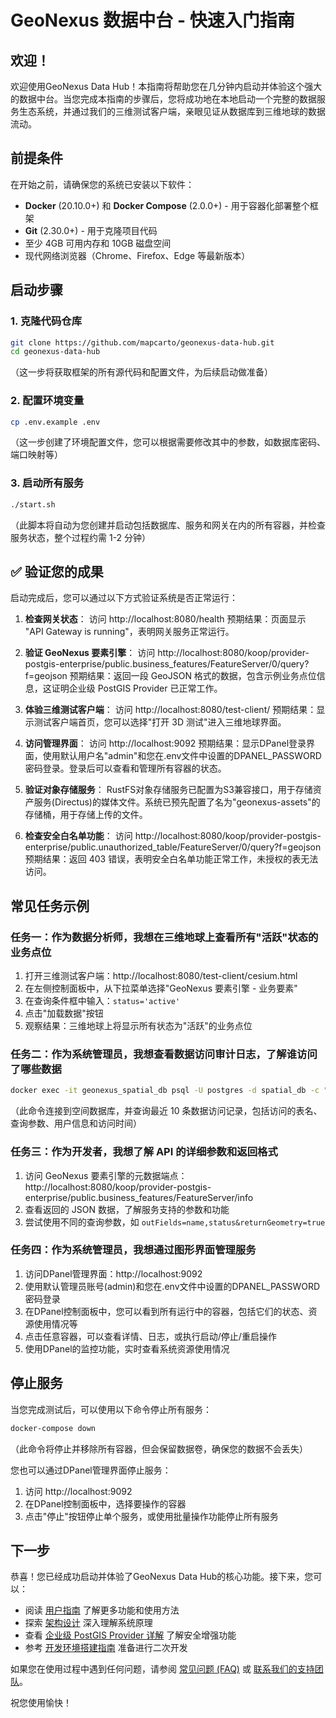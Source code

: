 # GeoNexus 数据中台 - 快速入门指南

## 欢迎！

欢迎使用GeoNexus Data Hub！本指南将帮助您在几分钟内启动并体验这个强大的数据中台。当您完成本指南的步骤后，您将成功地在本地启动一个完整的数据服务生态系统，并通过我们的三维测试客户端，亲眼见证从数据库到三维地球的数据流动。

## 前提条件

在开始之前，请确保您的系统已安装以下软件：

- **Docker** (20.10.0+) 和 **Docker Compose** (2.0.0+) - 用于容器化部署整个框架
- **Git** (2.30.0+) - 用于克隆项目代码
- 至少 4GB 可用内存和 10GB 磁盘空间
- 现代网络浏览器（Chrome、Firefox、Edge 等最新版本）

## 启动步骤

### 1. 克隆代码仓库

```bash
git clone https://github.com/mapcarto/geonexus-data-hub.git
cd geonexus-data-hub
```
（这一步将获取框架的所有源代码和配置文件，为后续启动做准备）

### 2. 配置环境变量

```bash
cp .env.example .env
```
（这一步创建了环境配置文件，您可以根据需要修改其中的参数，如数据库密码、端口映射等）

### 3. 启动所有服务

```bash
./start.sh
```
（此脚本将自动为您创建并启动包括数据库、服务和网关在内的所有容器，并检查服务状态，整个过程约需 1-2 分钟）

## ✅ 验证您的成果

启动完成后，您可以通过以下方式验证系统是否正常运行：

1. **检查网关状态**：
   访问 http://localhost:8080/health
   预期结果：页面显示 "API Gateway is running"，表明网关服务正常运行。

2. **验证 GeoNexus 要素引擎**：
   访问 http://localhost:8080/koop/provider-postgis-enterprise/public.business_features/FeatureServer/0/query?f=geojson
   预期结果：返回一段 GeoJSON 格式的数据，包含示例业务点位信息，这证明企业级 PostGIS Provider 已正常工作。

3. **体验三维测试客户端**：
   访问 http://localhost:8080/test-client/
   预期结果：显示测试客户端首页，您可以选择"打开 3D 测试"进入三维地球界面。

4. **访问管理界面**：
   访问 http://localhost:9092
   预期结果：显示DPanel登录界面，使用默认用户名"admin"和您在.env文件中设置的DPANEL_PASSWORD密码登录。登录后可以查看和管理所有容器的状态。

5. **验证对象存储服务**：
   RustFS对象存储服务已配置为S3兼容接口，用于存储资产服务(Directus)的媒体文件。系统已预先配置了名为"geonexus-assets"的存储桶，用于存储上传的文件。

5. **检查安全白名单功能**：
   访问 http://localhost:8080/koop/provider-postgis-enterprise/public.unauthorized_table/FeatureServer/0/query?f=geojson
   预期结果：返回 403 错误，表明安全白名单功能正常工作，未授权的表无法访问。

## 常见任务示例

### 任务一：作为数据分析师，我想在三维地球上查看所有"活跃"状态的业务点位

1. 打开三维测试客户端：http://localhost:8080/test-client/cesium.html
2. 在左侧控制面板中，从下拉菜单选择"GeoNexus 要素引擎 - 业务要素"
3. 在查询条件框中输入：`status='active'`
4. 点击"加载数据"按钮
5. 观察结果：三维地球上将显示所有状态为"活跃"的业务点位

### 任务二：作为系统管理员，我想查看数据访问审计日志，了解谁访问了哪些数据

```bash
docker exec -it geonexus_spatial_db psql -U postgres -d spatial_db -c "SELECT * FROM public.data_access_logs ORDER BY access_time DESC LIMIT 10;"
```
（此命令连接到空间数据库，并查询最近 10 条数据访问记录，包括访问的表名、查询参数、用户信息和访问时间）

### 任务三：作为开发者，我想了解 API 的详细参数和返回格式

1. 访问 GeoNexus 要素引擎的元数据端点：http://localhost:8080/koop/provider-postgis-enterprise/public.business_features/FeatureServer/info
2. 查看返回的 JSON 数据，了解服务支持的参数和功能
3. 尝试使用不同的查询参数，如 `outFields=name,status&returnGeometry=true`

### 任务四：作为系统管理员，我想通过图形界面管理服务

1. 访问DPanel管理界面：http://localhost:9092
2. 使用默认管理员账号(admin)和您在.env文件中设置的DPANEL_PASSWORD密码登录
3. 在DPanel控制面板中，您可以看到所有运行中的容器，包括它们的状态、资源使用情况等
4. 点击任意容器，可以查看详情、日志，或执行启动/停止/重启操作
5. 使用DPanel的监控功能，实时查看系统资源使用情况

## 停止服务

当您完成测试后，可以使用以下命令停止所有服务：

```bash
docker-compose down
```
（此命令将停止并移除所有容器，但会保留数据卷，确保您的数据不会丢失）

您也可以通过DPanel管理界面停止服务：
1. 访问 http://localhost:9092
2. 在DPanel控制面板中，选择要操作的容器
3. 点击"停止"按钮停止单个服务，或使用批量操作功能停止所有服务

## 下一步

恭喜！您已经成功启动并体验了GeoNexus Data Hub的核心功能。接下来，您可以：

- 阅读 [用户指南](02_user_guide.md) 了解更多功能和使用方法
- 探索 [架构设计](architecture/01_overall_architecture.md) 深入理解系统原理
- 查看 [企业级 PostGIS Provider 详解](architecture/02_enterprise_postgis_provider.md) 了解安全增强功能
- 参考 [开发环境搭建指南](development/01_setup_guide.md) 准备进行二次开发

如果您在使用过程中遇到任何问题，请参阅 [常见问题 (FAQ)](03_faq.md) 或 [联系我们的支持团队](04_support.md)。

祝您使用愉快！